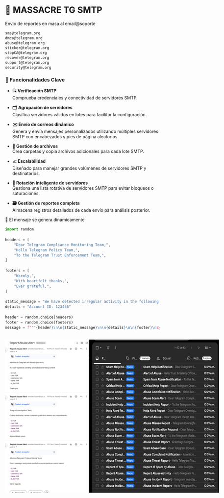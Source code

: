 # 📧 MASSACRE TG SMTP 

Envio de reportes en masa al email@soporte

    sms@telegram.org
    dmca@telegram.org
    abuse@telegram.org
    sticker@telegram.org
    stopCA@telegram.org
    recover@telegram.org
    support@telegram.org
    security@telegram.org

### 🚀 Funcionalidades Clave

- **🔍 Verificación SMTP**  
  Comprueba credenciales y conectividad de servidores SMTP.  

- **🗂️ Agrupación de servidores**  
  Clasifica servidores válidos en lotes para facilitar la configuración.  

- **✉️ Envío de correos dinámico**  
  Genera y envía mensajes personalizados utilizando múltiples servidores SMTP con encabezados y pies de página aleatorios.
  
- **📂 Gestión de archivos**  
  Crea carpetas y copia archivos adicionales para cada lote SMTP.  

- **📈 Escalabilidad**  
  Diseñado para manejar grandes volúmenes de servidores SMTP y destinatarios.  

- **🔄 Rotación inteligente de servidores**  
  Gestiona una lista rotativa de servidores SMTP para evitar bloqueos o saturaciones.  

- **🗃️ Gestión de reportes completa**  
  Almacena registros detallados de cada envío para análisis posterior.

📧 El mensaje se genera dinámicamente

```python
import random

headers = [
    "Dear Telegram Compliance Monitoring Team,",
    "Hello Telegram Policy Team,",
    "To the Telegram Trust Enforcement Team,",
]

footers = [
    "Warmly,",
    "With heartfelt thanks,",
    "Ever grateful,",
]

static_message = "We have detected irregular activity in the following account."
details = "Account ID: 123456"

header = random.choice(headers)
footer = random.choice(footers)
message = f"""{header}\n\n{static_message}\n\n{details}\n\n{footer}\nBye"""

```
<br>

<div style="display: flex; justify-content: space-between; align-items: center;">
    <img src="../img/letter.png" alt="MASSACRE_SMTP_1" width="400" height="500">
    <img src="../img/imbox.png" alt="MASSACRE_SMTP_2" width="425" height="500">
</div> <br><br> 
